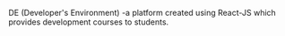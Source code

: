 DE (Developer's Environment) -a platform created using React-JS which provides development courses to students.
